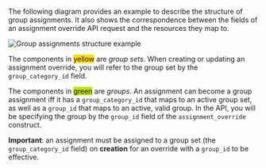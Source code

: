 The following diagram provides an example to describe the structure
of group assignments. It also shows the correspondence between the
fields of an assignment override API request and the resources they
map to.

![Group assignments structure example](./images/group_assignment.png)

The components in <span style="background: #FFDD00;">yellow</span>
are _group sets_. When creating or updating an assignment override,
you will refer to the group set by the `group_category_id` field.

The components in <span style="background: #C1E200;">green</span>
are _groups_. An assignment can become a group assignment iff it
has a `group_category_id` that maps to an active group set, as well
as a `group_id` that maps to an active, valid group. In the API,
you will be specifying the group by the `group_id` field of the
`assignment_override` construct.

**Important**: an assignment must be assigned to a group set
(the `group_category_id` field) on **creation** for an override
with a `group_id` to be effective.
